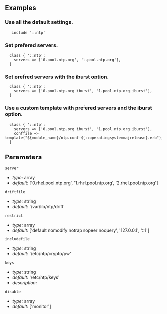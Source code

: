 ## Examples

### Use all the default settings.
```puppet
   include '::ntp'
```

### Set prefered servers.
```puppet
  class { '::ntp':
    servers => ['0.pool.ntp.org', '1.pool.ntp.org'],
  }
```

### Set prefred servers with the iburst option.
```puppet
  class { '::ntp':
    servers => ['0.pool.ntp.org iburst', '1.pool.ntp.org iburst'],
  }
```

### Use a custom template with prefered servers and the iburst option.
```puppet
  class { '::ntp':
    servers => ['0.pool.ntp.org iburst', '1.pool.ntp.org iburst'],
    conffile => template("${module_name}/ntp.conf-${::operatingsystemmajrelease}.erb"), 
  }
```


## Paramaters

`server`
- *type:* array 
- *default:* ['0.rhel.pool.ntp.org', '1.rhel.pool.ntp.org', '2.rhel.pool.ntp.org']

`driftfile`
- *type:* string
- *default:* '/var/lib/ntp/drift'

`restrict`
- *type:* array
- *default:* ['default nomodify notrap nopeer noquery', '127.0.0.1', '::1']

`includefile`
- *type:* string
- *default:* '/etc/ntp/crypto/pw'

`keys`
- *type:* string
- *default:* '/etc/ntp/keys'
- *description:*  

`disable`
- *type:* array
- *default:* ['monitor']


